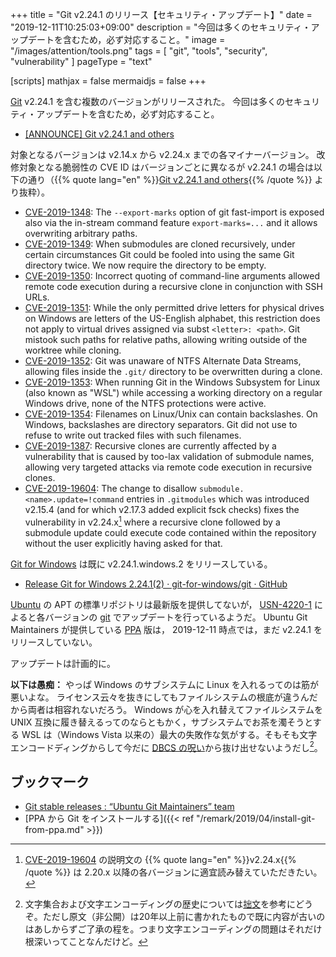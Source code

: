 +++
title = "Git v2.24.1 のリリース【セキュリティ・アップデート】"
date =  "2019-12-11T10:25:03+09:00"
description = "今回は多くのセキュリティ・アップデートを含むため，必ず対応すること。"
image = "/images/attention/tools.png"
tags  = [ "git", "tools", "security", "vulnerability" ]
pageType = "text"

[scripts]
  mathjax = false
  mermaidjs = false
+++

[Git] v2.24.1 を含む複数のバージョンがリリースされた。
今回は多くのセキュリティ・アップデートを含むため，必ず対応すること。

- [[ANNOUNCE] Git v2.24.1 and others](https://public-inbox.org/git/xmqqr21cqcn9.fsf@gitster-ct.c.googlers.com/T/)

対象となるバージョンは v2.14.x から v2.24.x までの各マイナーバージョン。
改修対象となる脆弱性の CVE ID はバージョンごとに異なるが v2.24.1 の場合は以下の通り（{{% quote lang="en" %}}[Git v2.24.1 and others](https://public-inbox.org/git/xmqqr21cqcn9.fsf@gitster-ct.c.googlers.com/T/){{% /quote %}} より抜粋）。

- [CVE-2019-1348](https://nvd.nist.gov/vuln/detail/CVE-2019-1348): The `--export-marks` option of git fast-import is exposed also via the in-stream command feature `export-marks=...` and it allows overwriting arbitrary paths.
- [CVE-2019-1349](https://nvd.nist.gov/vuln/detail/CVE-2019-1349): When submodules are cloned recursively, under certain circumstances Git could be fooled into using the same Git directory twice. We now require the directory to be empty.
- [CVE-2019-1350](https://nvd.nist.gov/vuln/detail/CVE-2019-1350): Incorrect quoting of command-line arguments allowed remote code execution during a recursive clone in conjunction with SSH URLs.
- [CVE-2019-1351](https://nvd.nist.gov/vuln/detail/CVE-2019-1351): While the only permitted drive letters for physical drives on
   Windows are letters of the US-English alphabet, this restriction does not apply to virtual drives assigned via subst `<letter>: <path>`. Git mistook such paths for relative paths, allowing writing outside of the worktree while cloning.
- [CVE-2019-1352](https://nvd.nist.gov/vuln/detail/CVE-2019-1352): Git was unaware of NTFS Alternate Data Streams, allowing files inside the `.git/` directory to be overwritten during a clone.
- [CVE-2019-1353](https://nvd.nist.gov/vuln/detail/CVE-2019-1353): When running Git in the Windows Subsystem for Linux (also known as "WSL") while accessing a working directory on a regular Windows drive, none of the NTFS protections were active.
- [CVE-2019-1354](https://nvd.nist.gov/vuln/detail/CVE-2019-1354): Filenames on Linux/Unix can contain backslashes. On Windows, backslashes are directory separators. Git did not use to refuse to write out tracked files with such filenames.
- [CVE-2019-1387](https://nvd.nist.gov/vuln/detail/CVE-2019-1387): Recursive clones are currently affected by a vulnerability that is caused by too-lax validation of submodule names, allowing very targeted attacks via remote code execution in recursive clones.
- [CVE-2019-19604](https://nvd.nist.gov/vuln/detail/CVE-2019-19604): The change to disallow `submodule.<name>.update=!command` entries in `.gitmodules` which was introduced v2.15.4 (and for which v2.17.3 added explicit fsck checks) fixes the vulnerability in v2.24.x[^git1] where a recursive clone followed by a submodule update could execute code contained within the repository without the user explicitly having asked for that.

[^git1]: [CVE-2019-19604](https://nvd.nist.gov/vuln/detail/CVE-2019-19604) の説明文の {{% quote lang="en" %}}v2.24.x{{% /quote %}} は 2.20.x 以降の各バージョンに適宜読み替えていただきたい。

[Git for Windows] は既に v2.24.1.windows.2 をリリースしている。

- [Release Git for Windows 2.24.1(2) · git-for-windows/git · GitHub](https://github.com/git-for-windows/git/releases/tag/v2.24.1.windows.2)

[Ubuntu] の APT の標準リポジトリは最新版を提供してないが， [USN-4220-1](https://usn.ubuntu.com/4220-1/ "USN-4220-1: Git vulnerabilities | Ubuntu security notices") によると各バージョンの [git] でアップデートを行っているようだ。
Ubuntu Git Maintainers が提供している [PPA] 版は， 2019-12-11 時点では，まだ v2.24.1 をリリースしていない。

アップデートは計画的に。

**以下は愚痴：** やっぱ Windows のサブシステムに Linux を入れるってのは筋が悪いよな。
ライセンス云々を抜きにしてもファイルシステムの根底が違うんだから両者は相容れないだろう。
Windows が心を入れ替えてファイルシステムを UNIX 互換に履き替えるってのならともかく，サブシステムでお茶を濁そうとする WSL は（Windows Vista 以来の）最大の失敗作な気がする。そもそも文字エンコードディングからして今だに [DBCS の呪い](https://twitter.com/mattn_jp/status/1198638950480433153)から抜け出せないようだし[^ce1]。

[^ce1]: 文字集合および文字エンコーディングの歴史については[拙文](https://github.com/spiegel-im-spiegel/charset_document "spiegel-im-spiegel/charset_document: 「文字コードとその実装」 upLaTeX ドキュメント")を参考にどうぞ。ただし原文（非公開）は20年以上前に書かれたもので既に内容が古いのはあしからずご了承の程を。つまり文字エンコーディングの問題はそれだけ根深いってことなんだけど。

## ブックマーク

- [Git stable releases : “Ubuntu Git Maintainers” team](https://launchpad.net/~git-core/+archive/ubuntu/ppa)
- [PPA から Git をインストールする]({{< ref "/remark/2019/04/install-git-from-ppa.md" >}})

[Ubuntu]: https://www.ubuntu.com/ "The leading operating system for PCs, IoT devices, servers and the cloud | Ubuntu"
[git]: https://git-scm.com/
[Git]: https://git-scm.com/
[Git for Windows]: https://gitforwindows.org/
[PPA]: https://launchpad.net/ubuntu/+ppas "Personal Package Archives : Ubuntu"

